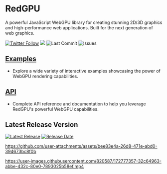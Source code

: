 # RedGPU
A powerful JavaScript WebGPU library for creating stunning 2D/3D graphics and high-performance web
applications. Built for the next generation of web graphics.</p>

<p>
  <a href="https://twitter.com/redcamel15"><img src="https://img.shields.io/twitter/follow/redcamel15.svg?style=social" alt="Twitter Follow" /></a>
  <a href="LICENSE.md"><img src="https://img.shields.io/github/license/sourcerer-io/hall-of-fame.svg?colorB=ff0000"></a>
  <img src="https://img.shields.io/github/last-commit/redcamel/RedGPU" alt="Last Commit">
  <img src="https://img.shields.io/github/issues/redcamel/RedGPU" alt="Issues">
</p>


## [Examples](https://redcamel.github.io/RedGPU/examples/)
   - Explore a wide variety of interactive examples showcasing the power of WebGPU rendering capabilities.

## [API](https://redcamel.github.io/RedGPU/docs/)
 - Complete API reference and documentation to help you leverage RedGPU's powerful WebGPU capabilities.

## Latest Release Version
  <a href="https://github.com/redcamel/RedGPU/releases/latest">
    <img src="https://img.shields.io/github/v/release/redcamel/RedGPU?style=for-the-badge&logo=github&label=Latest%20Release" alt="Latest Release"></a>

  <a href="https://github.com/redcamel/RedGPU/releases">
    <img src="https://img.shields.io/github/release-date/redcamel/RedGPU?style=for-the-badge&logo=github&label=Release%20Date" alt="Release Date"></a>



https://github.com/user-attachments/assets/bee83e4a-26d8-471e-abd0-394673bc8f0b

https://user-images.githubusercontent.com/820587/172777357-32c64963-abbe-432c-80e0-7893025b58ef.mp4



